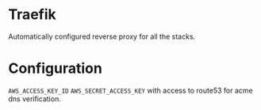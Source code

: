 # Traefik

Automatically configured reverse proxy for all the stacks.

# Configuration

`AWS_ACCESS_KEY_ID` `AWS_SECRET_ACCESS_KEY` with access to route53 for acme dns verification.
